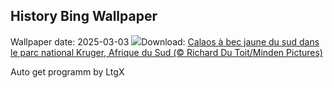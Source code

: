 ## History Bing Wallpaper
Wallpaper date: 2025-03-03
![](https://www.bing.com/th?id=OHR.HornbillPair_FR-FR3828518426_UHD.jpg&w=1000)Download: [Calaos à bec jaune du sud dans le parc national Kruger, Afrique du Sud (© Richard Du Toit/Minden Pictures)](https://www.bing.com/th?id=OHR.HornbillPair_FR-FR3828518426_UHD.jpg)

Auto get programm by LtgX
